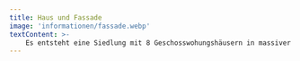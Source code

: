 ```yaml
---
title: Haus und Fassade
image: 'informationen/fassade.webp'
textContent: >-
    Es entsteht eine Siedlung mit 8 Geschosswohungshäusern in massiver Bauweise, die sich zum Tal nach Waldkirch und Kollnau auffächern. Zwei Häuser mit Ihren Neubauwohnungen stehen nebeneinander auf jeweils einer der vier Tiefgaragen. Ein Haus vereint 17 hochwertige neue zu verkaufende Wohneinheiten und ist in Einheiten mit 4 Geschossen mit je 4 Eigentumswohnungen in den Obergeschossen und 5 Gartenwohnungen im Erdgeschoss geteilt. Der Dachüberstand wird der formale Abschluss des Neubaus und schützt die Fassade vor Witterung. Auf jeder Ebene gibt es zur Hausmitte orientierte Wohnungen mit grün bewachsenen Balkonen oder Gärten und Flügelwohnungen in verschiednen Varianten mit großzügigen Terrassen und Gartenflächen. Eine große Vielfalt an Wohnungen und Zimmern ist hier die Basis für die Vorstellungen und Bedürfnisse vieler Bewohner*innen aller Altersgruppen, die sich in Waldkirch neues Wohneigentum aneignen möchten. Das Haus als eigene Verwaltungseinheit macht Entscheidungen in der Hausgemeinschaft überschaubar und ist in sich schlüssig mit eigenem Treppenhaus und Aufzug, eigenem Zugang, Kellern und Hausanschlüssen. Das geschlossenen System profitiert zudem energetisch von der Ausrichtung der Häuser. Im Süden bringen große Fassadenflächen solare Einträge, die im Heizfall unterstützen und positiv auf die Energiebilanz des Mehrfamilienhauses im KFW 40EE Standard wirken. Zum Norden hin grenzt ca. die Hälfte des Hauses an den Berg, der im Winter deutlich wärmer bleibt als die Außenluft.
---
```

